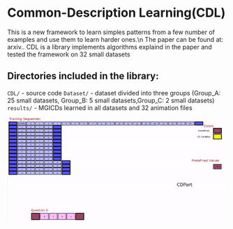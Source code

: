 # Common-Description Learning(CDL)
This is a new framework to learn simples patterns from a few number of examples and use them to learn harder ones.\n
The paper can be found at: arxiv.. 
CDL is a library implements algorithms explaind in the paper and tested the framework on 32 small datasets

Directories included in the library:
-----------------------------------
`CDL/`   - source code
`Dataset/`   - dataset divided into three groups (Group_A: 25 small datasets, Group_B: 5 small datasets,Group_C: 2 small datasets)
`results/`   - MGICDs learned in all datasets and 32 animation files






![demo](GifFiles/Group_b_dataset_2.gif)
